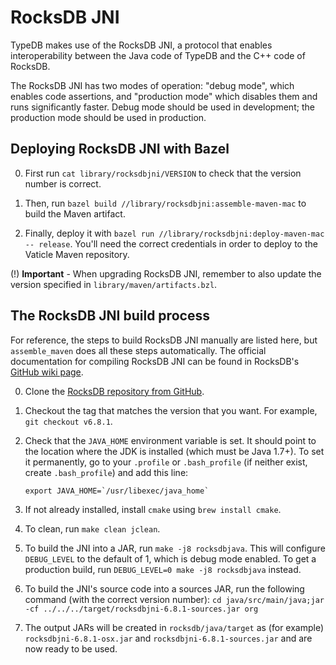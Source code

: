 # RocksDB JNI

TypeDB makes use of the RocksDB JNI, a protocol that enables interoperability between the Java code of TypeDB and the
C++ code of RocksDB.

The RocksDB JNI has two modes of operation: "debug mode", which enables code assertions, and "production mode" which
disables them and runs significantly faster. Debug mode should be used in development; the production mode should be
used in production.

## Deploying RocksDB JNI with Bazel

0. First run `cat library/rocksdbjni/VERSION` to check that the version number is correct.

0. Then, run `bazel build //library/rocksdbjni:assemble-maven-mac` to build the Maven artifact.

0. Finally, deploy it with `bazel run //library/rocksdbjni:deploy-maven-mac -- release`.
You'll need the correct credentials in order to deploy to the Vaticle Maven repository.

(!) **Important** - When upgrading RocksDB JNI, remember to also update the version specified in `library/maven/artifacts.bzl`.

## The RocksDB JNI build process

For reference, the steps to build RocksDB JNI manually are listed here, but `assemble_maven` does all these steps automatically.
The official documentation for compiling RocksDB JNI can be found in RocksDB's [GitHub wiki page](https://github.com/facebook/rocksdb/wiki/RocksJava-Basics).

0. Clone the [RocksDB repository from GitHub](https://github.com/facebook/rocksdb).

0. Checkout the tag that matches the version that you want. For example, `git checkout v6.8.1`.

0. Check that the `JAVA_HOME` environment variable is set. It should point to the location where the JDK is installed
(which must be Java 1.7+). To set it permanently, go to your `.profile` or `.bash_profile` (if neither exist, create
`.bash_profile`) and add this line:

    ```
    export JAVA_HOME=`/usr/libexec/java_home`
    ```

0. If not already installed, install `cmake` using `brew install cmake`.

0. To clean, run `make clean jclean`.

0. To build the JNI into a JAR, run `make -j8 rocksdbjava`. This will configure `DEBUG_LEVEL` to the default of 1,
which is debug mode enabled. To get a production build, run `DEBUG_LEVEL=0 make -j8 rocksdbjava` instead.

0. To build the JNI's source code into a sources JAR, run the following command (with the correct version number):
`cd java/src/main/java;jar -cf ../../../target/rocksdbjni-6.8.1-sources.jar org`

0. The output JARs will be created in `rocksdb/java/target` as (for example) `rocksdbjni-6.8.1-osx.jar` and
`rocksdbjni-6.8.1-sources.jar` and are now ready to be used.

